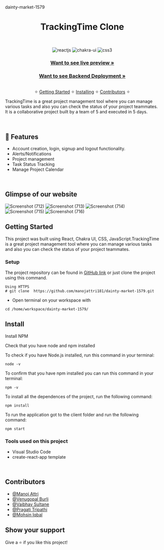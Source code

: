 dainty-market-1579
<h1 align="center">TrackingTime Clone</h1> 
<br />
<p align="center">
    <img src="https://img.shields.io/badge/React-20232A?style=for-the-badge&logo=react&logoColor=61DAFB" alt="reactjs" />
    <img src="https://img.shields.io/badge/Chakra%20UI-3bc7bd?style=for-the-badge&logo=chakraui&logoColor=white" alt="chakra-ui"/>
    <img src="https://img.shields.io/badge/CSS3-1572B6?style=for-the-badge&logo=css3&logoColor=white" alt="css3"/>   
</p>

<h3 align="center"><a href="https://tracking-time-cw.netlify.app/"><strong>Want to see live preview »</strong></a></h3>


<h3 align="center"><a href="https://ttbackendcwproject.herokuapp.com/"><strong>Want to see Backend Deployment »</strong></a></h3>

<p align="center"> 
    <br />&#10023;
    <a href="#Getting-Started">Getting Started</a> &#10023; <a href="#Install">Installing</a> &#10023;    
    <a href="#Contributors">Contributors</a> &#10023;
  </p>
  
   TrackingTime is a great project management tool where you can manage various tasks and also you can check the status of your project teammates. It is a collaborative project built by a team of 5 and executed in 5 days.
  

<br />


## 🚀 Features
- Account creation, login, signup and logout functionality.
- Alerts/Notifications
- Project management 
- Task Status Tracking
- Manage Project Calendar

<br/>

## Glimpse of our website
![Screenshot (712)](https://user-images.githubusercontent.com/103978822/194756661-1415e1be-135e-46e8-b242-6305d4e0d430.png)
![Screenshot (713)](https://user-images.githubusercontent.com/103978822/194756672-7fa6dbe8-a032-4d3f-9760-e51f0c80ca9a.png)
![Screenshot (714)](https://user-images.githubusercontent.com/103978822/194756680-98d8acf1-5793-4cc6-922c-3a94302423cb.png)
![Screenshot (715)](https://user-images.githubusercontent.com/103978822/194756686-a549edb4-d5ad-4c61-a18f-b39edcf5eed0.png)
![Screenshot (716)](https://user-images.githubusercontent.com/103978822/194756691-5da57519-1867-4359-a0fd-f7ba482dfa4b.png)

## Getting Started

This project was built using React, Chakra UI, CSS, JavaScript.TrackingTime is a great project management tool where you can manage various tasks and also you can check the status of your project teammates.
### Setup


The project repository can be found in [GitHub link](https://github.com/manojattri181/dainty-market-1579) or just clone the project using this command. 


```
Using HTTPS
# git clone  https://github.com/manojattri181/dainty-market-1579.git
```

+ Open terminal on your workspace with

```
cd /home/workspace/dainty-market-1579/
```


## Install

Install NPM

Check that you have node and npm installed

To check if you have Node.js installed, run this command in your terminal:


```
node -v
```

To confirm that you have npm installed you can run this command in your terminal:


```
npm -v
```


To install all the dependences of the project, run the following command:


```
npm install
```


To run the application got to the client folder and run the following command:

```
npm start
```


### Tools used on this project

- Visual Studio Code
- create-react-app template


<br/>

## Contributors

- [@Manoj Attri](https://github.com/manojattri181)
- [@Venugopal Burli](https://github.com/ABVenu)
- [@Vaibhav Sultane](https://github.com/Vaibhav2416)
- [@Pragati Tripathi](https://github.com/pragati-tripathi05)
- [@Mohsin Iqbal](https://github.com/Mohsin013)

## Show your support

Give a ⭐ if you like this project!

